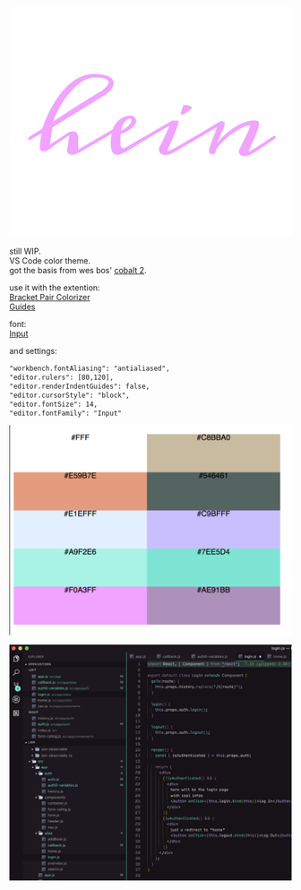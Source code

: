 ![logo](/img/logo.png "hein")

still WIP.   
VS Code color theme.   
got the basis from wes bos' [cobalt 2](https://github.com/wesbos/cobalt2).

use it with the extention:   
[Bracket Pair Colorizer](https://marketplace.visualstudio.com/items?itemName=CoenraadS.bracket-pair-colorizer)   
[Guides](https://marketplace.visualstudio.com/items?itemName=spywhere.guides)

font:   
[Input](http://input.fontbureau.com/)

and settings:   

```
"workbench.fontAliasing": "antialiased",
"editor.rulers": [80,120],
"editor.renderIndentGuides": false,
"editor.cursorStyle": "block",
"editor.fontSize": 14,
"editor.fontFamily": "Input"
```

![palette](/img/palette.png "palette")

![theme](/img/hein.png "hein")